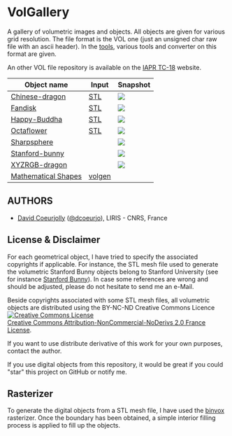 # VolGallery



A gallery of volumetric images and objects. All objects are given for
various grid resolution. The file format is the VOL one (just an
unsigned char raw file with an ascii header). In the
[tools](https://github.com/dcoeurjo/VolGallery/tree/master/tools),
various tools and converter on this format are given.

An other  VOL file repository is available on the [IAPR TC-18](http://tc18.org) website.


Object name | Input | Snapshot
----------- | ----- | --------
[Chinese-dragon](https://github.com/dcoeurjo/VolGallery/tree/master/Chinese-dragon) | [STL](https://github.com/dcoeurjo/VolGallery/tree/master/Chinese-dragon/dragon.stl) | ![](https://raw.githubusercontent.com/dcoeurjo/VolGallery/master/Chinese-dragon/dragon.png)
[Fandisk](https://github.com/dcoeurjo/VolGallery/tree/master/Fandisk) | [STL](https://github.com/dcoeurjo/VolGallery/tree/master/Fandisk/fandisk.stl) | ![](https://raw.githubusercontent.com/dcoeurjo/VolGallery/master/Fandisk/fandisk.png)
[Happy-Buddha](https://github.com/dcoeurjo/VolGallery/tree/master/Happy-Buddha) | [STL](https://github.com/dcoeurjo/VolGallery/tree/master/Happy-Buddha/buddha.stl) | ![](https://raw.githubusercontent.com/dcoeurjo/VolGallery/master/Happy-Buddha/buddha.png)
[Octaflower](https://github.com/dcoeurjo/VolGallery/tree/master/Octaflower) | [STL](https://github.com/dcoeurjo/VolGallery/tree/master/Octaflower/octa-flower17k.stl) | ![](https://raw.githubusercontent.com/dcoeurjo/VolGallery/master/Octaflower/octa-flower.png)
[Sharpsphere](https://github.com/dcoeurjo/VolGallery/tree/master/Sharpsphere) |  | ![](https://raw.githubusercontent.com/dcoeurjo/VolGallery/master/Sharpsphere/sharpsphere.png)
[Stanford-bunny](https://github.com/dcoeurjo/VolGallery/tree/master/Stanford-bunny) |  | ![](https://raw.githubusercontent.com/dcoeurjo/VolGallery/master/Stanford-bunny/bunny.png)
[XYZRGB-dragon](https://github.com/dcoeurjo/VolGallery/tree/master/XYZRGB-dragon) |  | ![](https://raw.githubusercontent.com/dcoeurjo/VolGallery/master/XYZRGB-dragon/xyz-dragon.png)
[Mathematical Shapes](https://github.com/dcoeurjo/VolGallery/tree/master/Shapes) | [volgen](http://liris.cnrs.fr/%7Edcoeurjo/Code/SimpleVol/Volgen/) |

## AUTHORS

* [David Coeurjolly](http://liris.cnrs.fr/david.coeurjolly) ([@dcoeurjo](https://github.com/dcoeurjo)), LIRIS - CNRS, France


## License & Disclaimer

For each geometrical object, I have tried to specify the associated
copyrights if applicable. For instance, the STL mesh file used to
generate the volumetric Stanford Bunny objects belong to Stanford
University (see for instance
[Stanford Bunny](https://github.com/dcoeurjo/VolGallery/tree/master/Stanford-bunny/)). In
case some references are wrong and should be adjusted, please do not
hesitate to send me an e-Mail.



Beside copyrights associated with some STL mesh files, all volumetric
objects are distributed using the BY-NC-ND Creative Commons Licence <a
rel="license"
href="http://creativecommons.org/licenses/by-nc-nd/2.0/fr/deed.en"><img
alt="Creative Commons License" style="border-width:0"
src="http://i.creativecommons.org/l/by-nc-nd/2.0/fr/88x31.png"
/></a><br /> <a rel="license"
href="http://creativecommons.org/licenses/by-nc-nd/2.0/fr/deed.en">Creative
Commons Attribution-NonCommercial-NoDerivs 2.0 France License</a>.

If you want to use distribute derivative of this work for your own
purposes, contact the author.

If you use digital objects from this repository, it would be great if
you could "star" this project on GitHub or notify me.


## Rasterizer

To generate the digital objects  from a STL mesh file, I have used the
[binvox](http://www.cs.princeton.edu/~min/binvox/) rasterizer. Once
the boundary has been obtained, a simple interior filling process is
applied to fill up the objects.
